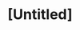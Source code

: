 ---
pid: mp185
title: "[Untitled]"
location_transcription: 
coordinates: "[-75.172128650579, 39.915529646366]"
zipcode: 
gen_neighborhood: 
neighborhood: 
outside_phl: 
age: 
age_range: 
instagram: 
image_file_name: mp_185.jpg
proposal_transcription: What is ay heart without a heart within
topic: Love
topic_summary: '0'
type: Other No Form
keywords_other: Heart
credit: 
image_labels: 
twitter: 
facebook: 
permalink: "/monuments/mp185/"
layout: item-page
---